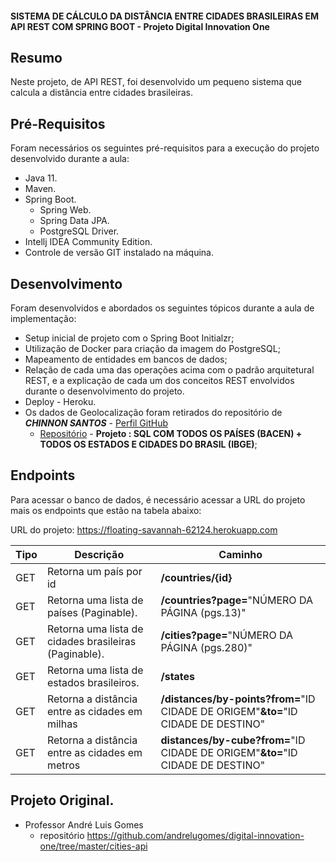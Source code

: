 #### SISTEMA DE CÁLCULO DA DISTÂNCIA ENTRE CIDADES BRASILEIRAS EM API REST COM SPRING BOOT - Projeto Digital Innovation One


## Resumo
Neste projeto, de API REST, foi desenvolvido um pequeno sistema que calcula a distância entre cidades brasileiras.


## Pré-Requisitos
Foram necessários os seguintes pré-requisitos para a execução do projeto desenvolvido durante a aula:

- Java 11.
- Maven.
- Spring Boot.
  - Spring Web.
  - Spring Data JPA.
  - PostgreSQL Driver.
- Intellj IDEA Community Edition.
- Controle de versão GIT instalado na máquina.

## Desenvolvimento
Foram desenvolvidos e abordados os seguintes tópicos durante a aula de implementação:

- Setup inicial de projeto com o Spring Boot Initialzr;
- Utilização de Docker para criação da imagem do PostgreSQL; 
- Mapeamento de entidades em bancos de dados;
- Relação de cada uma das operações acima com o padrão arquitetural REST, e a explicação de cada um dos conceitos REST envolvidos durante o desenvolvimento do projeto.
- Deploy - Heroku.
- Os dados de Geolocalização foram retirados do repositório de ***CHINNON SANTOS*** - [Perfil GitHub](https://github.com/chinnonsantos)
  - [Repositório](https://github.com/chinnonsantos/sql-paises-estados-cidades) - **Projeto : SQL COM TODOS OS PAÍSES (BACEN) + TODOS OS ESTADOS E CIDADES DO BRASIL (IBGE)**;

## Endpoints
Para acessar o banco de dados, é necessário acessar a URL do projeto mais os endpoints que estão na tabela abaixo:

URL do projeto: https://floating-savannah-62124.herokuapp.com

| Tipo | Descrição                                             | Caminho                                                      |
| ---- | ----------------------------------------------------- | ------------------------------------------------------------ |
| GET  | Retorna um país por id                                | **/countries/{id}**                                          |
| GET  | Retorna uma lista de países (Paginable).              | **/countries?page=**"NÚMERO DA PÁGINA (pgs.13)"              |
| GET  | Retorna uma lista de cidades brasileiras (Paginable). | **/cities?page=**"NÚMERO DA PÁGINA (pgs.280)"                |
| GET  | Retorna uma lista de estados brasileiros.             | **/states**                                                  |
| GET  | Retorna a distância entre as cidades em milhas        | **/distances/by-points?from=**"ID CIDADE DE ORIGEM"**&to=**"ID CIDADE DE DESTINO" |
| GET  | Retorna a distância entre as cidades em metros        | **distances/by-cube?from=**"ID CIDADE DE ORIGEM"**&to=**"ID CIDADE DE DESTINO" |

## Projeto Original.
- Professor André Luis Gomes
  - repositório https://github.com/andrelugomes/digital-innovation-one/tree/master/cities-api
